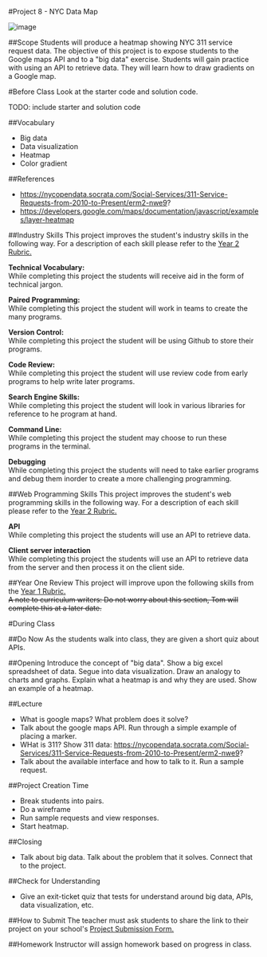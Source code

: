 #Project 8 - NYC Data Map

![image](http://i.imgur.com/BGvcCjt.png)

##Scope
Students will produce a heatmap showing NYC 311 service request data. The objective of this project is to expose students to the Google maps API and to a "big data" exercise. Students will gain practice with using an API to retrieve data. They will learn how to draw gradients on a Google map.

#Before Class
Look at the starter code and solution code.

TODO: include starter and solution code

##Vocabulary

* Big data
* Data visualization
* Heatmap
* Color gradient

##References

* https://nycopendata.socrata.com/Social-Services/311-Service-Requests-from-2010-to-Present/erm2-nwe9?
* https://developers.google.com/maps/documentation/javascript/examples/layer-heatmap
 
##Industry Skills
This project improves the student's industry skills in the following way. For a description of each skill please refer to the [Year 2 Rubric.](https://docs.google.com/a/scripted.org/spreadsheet/ccc?key=0AmfF2axUr9M_dDA0WEV0LWo2MnBUM0JaQnJTYy1sc0E&usp=drive_web#gid=0)

**Technical Vocabulary:**  
While completing this project the students will receive aid in the form of technical jargon.

**Paired Programming:**   
While completing this project the student will work in teams to create the many programs.

**Version Control:**   
While completing this project the student will be using Github to store their programs.

**Code Review:**   
While completing this project the student will use review code from early programs to help write later programs.

**Search Engine Skills:**  
While completing this project the student will look in various libraries for reference to he program at hand.

**Command Line:**  
While completing this project the student may choose to run these programs in the terminal.

**Debugging**  
While completing this project the students will need to take earlier programs and debug them inorder to create a more challenging programming.

##Web Programming Skills
This project improves the student's web programming skills in the following way. For a description of each skill please refer to the [Year 2 Rubric.](https://docs.google.com/a/scripted.org/spreadsheet/ccc?key=0AmfF2axUr9M_dDA0WEV0LWo2MnBUM0JaQnJTYy1sc0E&usp=drive_web#gid=0)

**API**  
While completing this project the students will use an API to retrieve data.

**Client server interaction**  
While completing this project the students will use an API to retrieve data from the server and then process it on the client side.

##Year One Review
This project will improve upon the following skills from the [Year 1 Rubric.](https://docs.google.com/a/scripted.org/spreadsheet/ccc?key=0AobNdyExPHV5dGRWMVI0QVpnSWYtczZZT2ZyV01kcmc&usp=drive_web#gid=0)  
~~A note to curriculum writers: Do not worry about this section, Tom will complete this at a later date.~~  

#During Class

##Do Now
As the students walk into class, they are given a short quiz about APIs.

##Opening
Introduce the concept of "big data". Show a big excel spreadsheet of data. Segue into data visualization. Draw an analogy to charts and graphs. Explain what a heatmap is and why they are used. Show an example of a heatmap.

##Lecture
* What is google maps? What problem does it solve?
* Talk about the google maps API. Run through a simple example of placing a marker.
* WHat is 311? Show 311 data: https://nycopendata.socrata.com/Social-Services/311-Service-Requests-from-2010-to-Present/erm2-nwe9?
* Talk about the available interface and how to talk to it. Run a sample request.

##Project Creation Time

* Break students into pairs.
* Do a wireframe
* Run sample requests and view responses.
* Start heatmap.

##Closing
* Talk about big data. Talk about the problem that it solves. Connect that to the project.

##Check for Understanding
* Give an exit-ticket quiz that tests for understand around big data, APIs, data visualization, etc.

##How to Submit
The teacher must ask students to share the link to their project on your school's [Project Submission Form.](https://docs.google.com/a/scripted.org/spreadsheets/d/1kaVH9hmkDCbBul19583UMPxl6IJ3-4pHgBQ2BU6TKDk/edit#gid=0)

##Homework
Instructor will assign homework based on progress in class.
